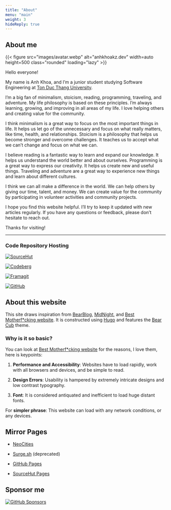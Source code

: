```yaml
---
title: "About"
menu: "main"
weight: 3
hideReply: true
---
```


## About me


{{< figure src="images/avatar.webp" alt="anhkhoakz.dev"  width=auto height=500
class="rounded" loading="lazy" >}}


Hello everyone!


My name is Anh Khoa, and I’m a junior student studying Software Engineering at
[Ton Duc Thang University](https://tdtu.edu.vn/).


I’m a big fan of minimalism, stoicism, reading, programming, traveling, and
adventure. My life philosophy is based on these principles. I’m always learning,
growing, and improving in all areas of my life. I love helping others and
creating value for the community.


I think minimalism is a great way to focus on the most important things in life.
It helps us let go of the unnecessary and focus on what really matters, like
time, health, and relationships. Stoicism is a philosophy that helps us become
stronger and overcome challenges. It teaches us to accept what we can’t change
and focus on what we can.


I believe reading is a fantastic way to learn and expand our knowledge. It helps
us understand the world better and about ourselves. Programming is a great way
to express our creativity. It helps us create new and useful things. Traveling
and adventure are a great way to experience new things and learn about different
cultures.


I think we can all make a difference in the world. We can help others by giving
our time, talent, and money. We can create value for the community by
participating in volunteer activities and community projects.


I hope you find this website helpful. I’ll try to keep it updated with new
articles regularly. If you have any questions or feedback, please don’t hesitate
to reach out.


Thanks for visiting!


---


### Code Repository Hosting


[![SourceHut](https://img.shields.io/badge/SourceHut-white?style=for-the-badge&logo=sourcehut&logoColor=black)](https://sr.ht/~anhkhoakz/)


[![Codeberg](https://img.shields.io/badge/Codeberg-white?style=for-the-badge&logo=forgejo)](https://codeberg.org/anhkhoakz/)


[![Framagit](https://img.shields.io/badge/Framagit-white?style=for-the-badge&logo=gitlab)](https://framagit.org/anhkhoakz)


[![GitHub](https://img.shields.io/badge/GitHub-white?style=for-the-badge&logo=github&logoColor=black)](https://github.com/anhkhoakz)


## About this website


This site draws inspiration from [BearBlog](https://bearblog.dev/),
[MidNight](https://midnight.pub/), and [Best Motherf\*cking
website](https://bestmotherfucking.website/). It is constructed using
[Hugo](https://gohugo.io/) and features the [Bear
Cub](https://themes.gohugo.io/themes/hugo-bearcub/) theme.


### Why is it so basic?


You can look at [Best Motherf\*cking
website](https://bestmotherfucking.website/) for the reasons, I love them, here
is keypoints:


1. **Performance and Accessibility**: Websites have to load rapidly, work with
all browsers and devices, and be simple to read.

2. **Design Errors**: Usability is hampered by extremely intricate designs and
low contrast typography.

3. **Font**: It is considered antiquated and inefficient to load huge distant
fonts.


For **simpler phrase**: This website can load with any network conditions, or
any devices.


## Mirror Pages


- [NeoCities](https://anhkhoakz.neocities.org/)

- [Surge.sh](https://anhkhoakz.surge.sh/) (deprecated)

- [GitHub Pages](https://anhkhoakz.github.io/)

- [SourceHut Pages](https://anhkhoakz.srht.site/)


## Sponsor me


[![GitHub
Sponsors](https://img.shields.io/github/sponsors/anhkhoakz?style=for-the-badge&logo=github&logoColor=black&labelColor=white&color=1a8fe3)](https://github.com/sponsors/anhkhoakz)
